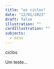 ```yaml
---
title: "os ciclos"
date: "12/01/2023"
draft: false
illustration: ""
cardIllustration: ""
subjects:
  - scss
---
```


ciclos

Um teste...

